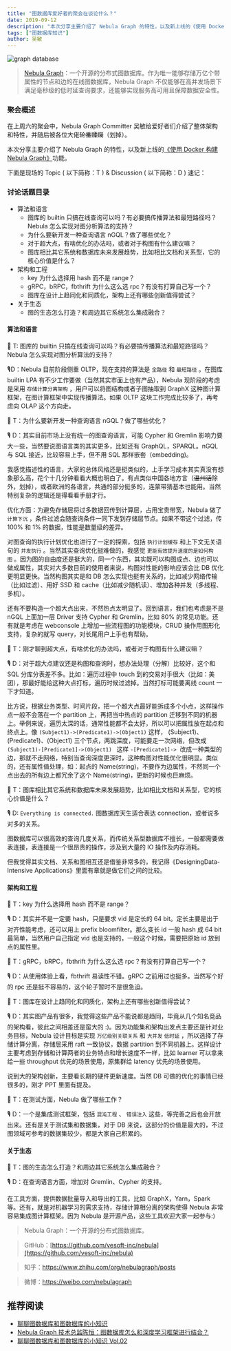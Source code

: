 ```yaml
---
title: "图数据库爱好者的聚会在谈论什么？"
date: 2019-09-12
description: "本次分享主要介绍了 Nebula Graph 的特性，以及新上线的《使用 Docker 构建 Nebula Graph》"
tags: ["图数据库知识"]
author: 吴敏
---
```


![graph database](https://nebula-blog.azureedge.net/nebula-blog/FansChat01.png)

> [Nebula Graph](https://github.com/vesoft-inc/nebula)：一个开源的分布式图数据库。作为唯一能够存储万亿个带属性的节点和边的在线图数据库，Nebula Graph 不仅能够在高并发场景下满足毫秒级的低时延查询要求，还能够实现服务高可用且保障数据安全性。

### 聚会概述

在上周六的聚会中，Nebula Graph Committer 吴敏给爱好者们介绍了整体架构和特性，并随后被各位大佬~~轮番蹂躏~~（划掉）。

本次分享主要介绍了 Nebula Graph 的特性，以及新上线的[《使用 Docker 构建 Nebula Graph》](https://zhuanlan.zhihu.com/p/81316517)功能。

下面是现场的 Topic ( 以下简称：T ) & Discussion ( 以下简称：D ) 速记：

### 讨论话题目录

- 算法和语言
    - 图库的 builtin 只搞在线查询可以吗？有必要搞传播算法和最短路径吗？Nebula 怎么实现对图分析算法的支持？
    - 为什么要新开发一种查询语言 nGQL？做了哪些优化？
    - 对于超大点，有啥优化的办法吗，或者对于构图有什么建议嘛？
    - 图库相比其它系统和数据库未来发展趋势，比如相比文档和关系型，它的核心价值是什么？
- 架构和工程
    - key 为什么选择用 hash 而不是 range？
    - gRPC，bRPC，fbthrift 为什么这么选 rpc？有没有打算自己写一个？
    - 图库在设计上趋同化和同质化，架构上还有哪些创新值得尝试？
- 关于生态
    - 图的生态怎么打造？和周边其它系统怎么集成融合？

#### 算法和语言

🙋 T: 图库的 builtin 只搞在线查询可以吗？有必要搞传播算法和最短路径吗？Nebula 怎么实现对图分析算法的支持？

🎙️D：Nebula 目前阶段侧重 OLTP，现在支持的算法是 `全路径` 和 `最短路径` 。在图库 builtin LPA 有不少工作要做（当然其实市面上也有产品），Nebula 现阶段的考虑是采用 `存储计算分离架构` ，用户可以将图结构或者子图抽取到 GraphX 这种图计算框架，在图计算框架中实现传播算法。如果 OLTP 这块工作完成比较多了，再考虑向 OLAP 这个方向走。

🙋 T：为什么要新开发一种查询语言 nGQL？做了哪些优化？

🎙️ D：其实目前市场上没有统一的图查询语言，可能 Cypher 和 Gremlin 影响力要大一些，当然要说图语言类的其实更多，比如还有 GraphQL，SPARQL。nGQL 与 SQL 接近，比较容易上手，但不用 SQL 那样嵌套（embedding)。

我感觉描述性的语言，大家的总体风格还是挺类似的，上手学习成本其实真没有想象那么高，花个十几分钟看看大概也明白了。有点类似中国各地方言（~~温州话~~除外，划掉），或者欧洲的各语言，共通的部分挺多的，连蒙带猜基本也能用。当然特别复杂的逻辑还是得看看手册才行。

优化方面：为避免存储层将过多数据回传到计算层，占用宝贵带宽，Nebula 做了 `计算下沉` ，条件过滤会随查询条件一同下发到存储层节点。如果不带这个过滤，传 100% 和 1% 的数据，性能是数量级的差异。

对图查询的执行计划优化也进行了一定的探索，包括 `执行计划缓存` 和上下文无关语句的 `并发执行` 。当然其实查询优化挺难做的，我感觉 `更能有效提升速度的是如何构图` 。因为图的自由度还是挺大的，同一个东西，其实既可以构图成点、边也可以做成属性，其实对大多数目前的使用者来说，构图对性能的影响应该会比 DB 优化更明显更快。当然构图其实是和 DB 怎么实现也挺有关系的，比如减少网络传输（比如过滤）、用好 SSD 和 cache（比如减少随机读）、增加各种并发（多线程、多机）。

还有不要构造一个超大点出来，不然热点太明显了。回到语言，我们也考虑是不是 nGQL 上面加一层 Driver 支持 Cypher 和 Gremlin，比如 80% 的常见功能。还有就是考虑在 webconsole 上增加一些流程图的功能模块，CRUD 操作用图形化支持，复杂的就写 query，对长尾用户上手也有帮助。

🙋 T：刚才聊到超大点，有啥优化的办法吗，或者对于构图有什么建议嘛？

🎙️ D：对于超大点建议还是构图和查询时，想办法处理（分解）比较好，这个和 SQL 分库分表差不多。比如：遍历过程中 touch 到的交易对手很大（比如：美团），那最好能给这种大点打标，遍历时候过滤掉。当然打标可能要离线 count 一下才知道。

比方说，根据业务类型、时间片段，把一个超大点最好能拆成多个小点，这样操作点一般不会落在一个 partition 上，再把当中热点的 partition 迁移到不同的机器上。举例来说，遍历太深的话，通常性能都不会太好，所以可以把属性放在起点和终点上。像 ` (Subject1)->(Predicate1)->(Object1) ` 这样， (Subject1)、(Predicate1)、(Object1) 三个节点，两跳深度，可能要走一次网络，但改成 `(Subject1)-[Predicate1]->(Object1) ` 这样 `-[Predicate1]->`  改成一种类型的边，那就不走网络，特别当查询深度更深时，这种构图对性能优化很明显。类似的，还有属性值处理，如：起点的 Name(string)，不要作为边属性，不然同一个点出去的所有边上都冗余了这个 Name(string)，更新的时候也巨麻烦。

🙋 T：图库相比其它系统和数据库未来发展趋势，比如相比文档和关系型，它的核心价值是什么？

🎙️ D: `Everything is connected.` 图数据库天生适合表达 connection，或者说多对多的关系。

图数据库可以很高效的查询几度关系，而传统关系型数据库不擅长，一般都需要做表连接，表连接是一个很昂贵的操作，涉及到大量的 IO 操作及内存消耗。

但我觉得其实文档、关系和图相互还是借鉴非常多的，我记得《DesigningData-Intensive Applications》里面有章就是做它们之间的比较。

#### 架构和工程

🙋 T：key 为什么选择用 hash 而不是 range？

🎙️ D：其实并不是一定要 hash，只是要求 vid 是定长的 64 bit。定长主要是出于对齐性能考虑，还可以用上 prefix bloomfilter。那么变长 id 一般 hash 成 64 bit 最简单，当然用户自己指定 vid 也是支持的，一般这个时候，需要把原始 id 放到点的属性里。

🙋 T：gRPC，bRPC，fbthrift 为什么这么选 rpc？有没有打算自己写一个？

🎙️ D：从使用体验上看，fbthrift 易读性不错。gRPC 之前用过也挺多。当然写个好的 rpc 还是挺不容易的，这个轮子暂时不是很急迫。

🙋 T：图库在设计上趋同化和同质化，架构上还有哪些创新值得尝试？

🎙️ D：其实图产品有很多，我觉得这些产品不能说都是趋同，毕竟从几个知名竞品的架构看，彼此之间相差还是蛮大的 :)。因为功能集和架构出发点主要还是针对业务目标，Nebula 设计目标是实现 `万亿级别关联关系` 和 `大并发` `低时延` ，所以选择了存储计算分离，存储层采用 raft 一致协议，数据 partition 到不同机器上。这样设计主要考虑到存储和计算两者的业务特点和增长速度不一样，比如 learner 可以拿来给一些 throughput 优先的场景使用，原集群给 latency 优先的场景使用。

说到大的架构创新，主要看长期的硬件更新速度。当然 DB 可做的优化的事情已经很多的，刚才 PPT 里面有提及。

🙋 T：在测试方面，Nebula 做了哪些工作？

🎙️ D：一个是集成测试框架，包括 `混沌工程` 、 `错误注入` 这些，等完善之后也会开放出来。还有是关于测试集和数据集，对于 DB 来说，这部分的价值是最大的，不过图领域可参考的数据集较少，都是大家自己积累的。

#### 关于生态

🙋 T：图的生态怎么打造？和周边其它系统怎么集成融合？

🎙️ D：在查询语言方面，增加对 Gremlin、Cypher 的支持。

在工具方面，提供数据批量导入和导出的工具，比如 GraphX，Yarn，Spark 等。还有，就是对机器学习的需求支持，存储计算相分离的架构使得 Nebula 非常容易集成图计算框架。因为 Nebula 是开源产品，这些工具欢迎大家一起参与:)

> Nebula Graph：一个开源的分布式图数据库。

> GitHub：[https://github.com/vesoft-inc/nebula](https://github.com/vesoft-inc/nebula)

> 知乎：https://www.zhihu.com/org/nebulagraph/posts

> 微博：https://weibo.com/nebulagraph

## 推荐阅读

- [聊聊图数据库和图数据库的小知识](https://nebula-graph.io/cn/posts/graph-database-knowledge-volume-1/)
- [Nebula Graph 技术总监陈恒：图数据库怎么和深度学习框架进行结合？](https://nebula-graph.io/cn/posts/integrate-graph-database-with-deep-learning-framework/)
- [聊聊图数据库和图数据库的小知识 Vol.02](https://nebula-graph.io/cn/posts/graph-database-knowledge-volume-2/)